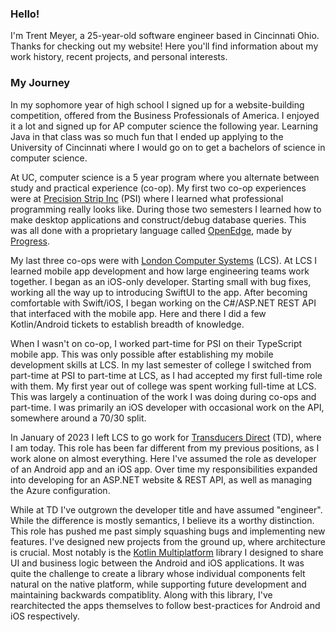 ### Hello!

I'm Trent Meyer, a 25-year-old software engineer based in Cincinnati Ohio. Thanks for checking out my website! Here you'll find information about my work history, recent projects, and personal interests.

### My Journey

In my sophomore year of high school I signed up for a website-building competition, offered from the Business Professionals of America. I enjoyed it a lot and signed up for AP computer science the following year. Learning Java in that class was so much fun that I ended up applying to the University of Cincinnati where I would go on to get a bachelors of science in computer science.

At UC, computer science is a 5 year program where you alternate between study and practical experience (co-op). My first two co-op experiences were at [Precision Strip Inc](https://www.precision-strip.com/) (PSI) where I learned what professional programming really looks like. During those two semesters I learned how to make desktop applications and construct/debug database queries. This was all done with a proprietary language called [OpenEdge](https://www.progress.com/openedge), made by [Progress](https://www.progress.com/).

My last three co-ops were with [London Computer Systems](https://www.lcs.com/) (LCS). At LCS I learned mobile app development and how large engineering teams work together. I began as an iOS-only developer. Starting small with bug fixes, working all the way up to introducing SwiftUI to the app. After becoming comfortable with Swift/iOS, I began working on the C#/ASP.NET REST API that interfaced with the mobile app. Here and there I did a few Kotlin/Android tickets to establish breadth of knowledge.

When I wasn't on co-op, I worked part-time for PSI on their TypeScript mobile app. This was only possible after establishing my mobile development skills at LCS. In my last semester of college I switched from part-time at PSI to part-time at LCS, as I had accepted my first full-time role with them. My first year out of college was spent working full-time at LCS. This was largely a continuation of the work I was doing during co-ops and part-time. I was primarily an iOS developer with occasional work on the API, somewhere around a 70/30 split.

In January of 2023 I left LCS to go work for [Transducers Direct](https://transducersdirect.com/) (TD), where I am today. This role has been far different from my previous positions, as I work alone on almost everything. Here I've assumed the role as developer of an Android app and an iOS app. Over time my responsibilities expanded into developing for an ASP.NET website & REST API, as well as managing the Azure configuration.

While at TD I've outgrown the developer title and have assumed "engineer". While the difference is mostly semantics, I believe its a worthy distinction. This role has pushed me past simply squashing bugs and implementing new features. I've designed new projects from the ground up, where architecture is crucial. Most notably is the [Kotlin Multiplatform](https://www.jetbrains.com/kotlin-multiplatform/) library I designed to share UI and business logic between the Android and iOS applications. It was quite the challenge to create a library whose individual components felt natural on the native platform, while supporting future development and maintaining backwards compatiblity. Along with this library, I've rearchitected the apps themselves to follow best-practices for Android and iOS respectively.

